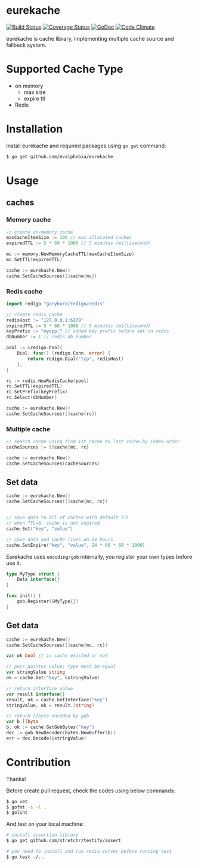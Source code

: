 eurekache
====

[![Build Status](https://travis-ci.org/evalphobia/eurekache.svg?branch=master)](https://travis-ci.org/evalphobia/eurekache) [![Coverage Status](https://coveralls.io/repos/github/evalphobia/eurekache/badge.svg?branch=master)](https://coveralls.io/github/evalphobia/eurekache?branch=master) [![GoDoc](https://godoc.org/github.com/evalphobia/eurekache?status.svg)](https://godoc.org/github.com/evalphobia/eurekache) [![Code Climate](https://codeclimate.com/github/evalphobia/eurekache/badges/gpa.svg)](https://codeclimate.com/github/evalphobia/eurekache)

eurekache is cache library, implementing multiple cache source and fallback system.

# Supported Cache Type

- on memory
    - max size
    - expire ttl
- Redis

# Installation

Install eurekache and required packages using `go get` command:

```bash
$ go get github.com/evalphobia/eurekache
```


# Usage

## caches

### Memory cache

```go
// create on-memory cache
maxCacheItemSize := 100 // max allocated caches
expiredTTL := 5 * 60 * 1000 // 5 minutes (millisecond)

mc := memory.NewMemoryCacheTTL(maxCacheItemSize)
mc.SetTTL(expiredTTL)

cache := eurekache.New()
cache.SetCacheSources([]cache{mc})
```

### Redis cache

```go
import redigo "garyburd/redigo/redis"

// create redis cache
redisHost := "127.0.0.1:6379"
expiredTTL := 5 * 60 * 1000 // 5 minutes (millisecond)
keyPrefix := "myapp:" // added key prefix before set on redis
dbNumber := 1 // redis db number

pool := &redigo.Pool{
    Dial: func() (redigo.Conn, error) {
        return redigo.Dial("tcp", redisHost)
    },
}

rc := redis.NewRedisCache(pool)
rc.SetTTL(expiredTTL)
rc.SetPrefix(keyPrefix)
rc.Select(dbNumber)

cache := eurekache.New()
cache.SetCacheSources([]cache{rc})
```

### Multiple cache

```go
// search cache using from 1st cache to last cache by index order
cacheSources := []cache{mc, rc}

cache := eurekache.New()
cache.SetCacheSources(cacheSources)
```

## Set data

```go
cache := eurekache.New()
cache.SetCacheSources([]cache{mc, rc})


// save data to all of caches with default TTL
// when TTL=0, cache is not expired
cache.Set("key", "value")

// save data and cache lives on 24 hours
cache.SetExpire("key", "value", 24 * 60 * 60 * 1000)
```

Eurekache uses `encoding/gob` internally, you register your own types before use it.

```go
type MyType struct {
    Data interface{}
}

func init() {
    gob.Register(&MyType{})
}
```


## Get data

```go
cache := eurekache.New()
cache.SetCacheSources([]cache{mc, rc})

var ok bool // is cache existed or not

// pass pointer value; type must be equal
var stringValue string
ok = cache.Get("key", &stringValue)

// return interface value
var result interface{}
result, ok = cache.GetInterface("key")
stringValue, ok = result.(string)

// return []byte encoded by gob
var b []byte
b, ok := cache.GetGobBytes("key")
dec := gob.NewDecoder(bytes.NewBuffer(b))
err = dec.Decode(&stringValue)
```

# Contribution

Thanks!

Before create pull request, check the codes using below commands:

```bash
$ go vet
$ gofmt -s -l .
$ golint
```

And test on your local machine:

```bash
# install assertion library
$ go get github.com/stretchr/testify/assert

# you need to install and run redis-server before running test
$ go test ./...
```
